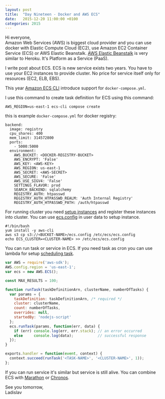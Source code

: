 ```yaml
---
layout: post
title:  "Day Nineteen - Docker and AWS ECS"
date:   2015-12-20 11:00:00 +0100
categories: 2015
---
```


Hi everyone,<br>
Amazon Web Services (AWS) is biggest cloud provider and you can use docker with Elastic Compute Cloud (EC2), use Amazon EC2 Container Service (ECS) or AWS Elastic Beanstalk. [AWS Elastic Beanstalk](https://aws.amazon.com/elasticbeanstalk/) is very similar to Heroku. It's Platform as a Service (PaaS).

I write post about ECS. ECS is new service exists two years. You have to use your EC2 instances to provide cluster. No price for service itself only for resources (EC2, ELB, EBS).

This year [Amazon ECS CLI](https://github.com/aws/amazon-ecs-cli) introduce support for `docker-compose.yml`.

I use this command to create task definition for ECS using this command:

```
AWS_REGION=us-east-1 ecs-cli compose create
```

this is example `docker-compose.yml` for docker registry:

```
backend:
  image: registry
  cpu_shares: 400
  mem_limit: 314572800
  ports:
    - 5000:5000
  environment:
    AWS_BUCKET: <DOCKER-REGISTRY-BUCKET>
    AWS_ENCRYPT: 'False'
    AWS_KEY: <AWS-KEY>
    AWS_REGION: us-east-1
    AWS_SECRET: <AWS-SECRET>
    AWS_SECURE: 'False'
    AWS_USE_SIGV4: 'False'
    SETTINGS_FLAVOR: prod
    SEARCH_BACKEND: sqlalchemy
    REGISTRY_AUTH: htpasswd
    REGISTRY_AUTH_HTPASSWD_REALM: 'Auth Internal Registry'
    REGISTRY_AUTH_HTPASSWD_PATH: /auth/htpasswd
```

For running cluster you need [setup instances](http://docs.aws.amazon.com/AmazonECS/latest/developerguide/launch_container_instance.html) and register these instances into cluster. You can use [ecs.config](http://docs.aws.amazon.com/AmazonECS/latest/developerguide/ecs-agent-config.html#ecs-config-s3) in user data to setup instance.

```
#!/bin/bash
yum install -y aws-cli
aws s3 cp s3://<BUCKET-NAME>/ecs.config /etc/ecs/ecs.config
echo ECS_CLUSTER=<CLUSTER-NAME> >> /etc/ecs/ecs.config
```

You can run task or service in ECS. If you need task as cron you can use lambda for setup [scheduling task](http://stackoverflow.com/questions/27382009/aws-lambda-scheduled-tasks).

```js
var AWS = require('aws-sdk');
AWS.config.region = 'us-east-1';
var ecs = new AWS.ECS();

const MAX_RESULTS = 100;

function runTask(taskDefinitionArn, clusterName, numberOfTasks) {
  var params = {
    taskDefinition: taskDefinitionArn, /* required */
    cluster: clusterName,
    count: numberOfTasks,
    overrides: null,
    startedBy: 'nodejs-script'
  };
  ecs.runTask(params, function(err, data) {
    if (err) console.log(err, err.stack); // an error occurred
    else     console.log(data);           // successful response
  });
}

exports.handler = function(event, context) {
  context.succeed(runTask('<TASK-NAME>', '<CLUSTER-NAME>', 1));
};
```

If you can run service it's similar but service is still alive. You can combine ECS with [Marathon](https://mesosphere.github.io/marathon/) or [Chronos](http://mesos.github.io/chronos/).

See you tomorrow,<br>
Ladislav
